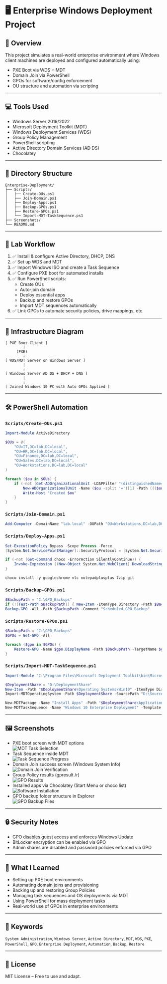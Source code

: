 # 🖥️ Enterprise Windows Deployment Project

## 📌 Overview

This project simulates a real-world enterprise environment where Windows client machines are deployed and configured automatically using:

- PXE Boot via WDS + MDT
- Domain Join via PowerShell
- GPOs for software/config enforcement
- OU structure and automation via scripting

---

## 💻 Tools Used

- Windows Server 2019/2022
- Microsoft Deployment Toolkit (MDT)
- Windows Deployment Services (WDS)
- Group Policy Management
- PowerShell scripting
- Active Directory Domain Services (AD DS)
- Chocolatey

---

## 📁 Directory Structure

```
Enterprise-Deployment/
├── Scripts/
│   ├── Create-OUs.ps1
│   ├── Join-Domain.ps1
│   ├── Deploy-Apps.ps1
│   ├── Backup-GPOs.ps1
│   ├── Restore-GPOs.ps1
│   └── Import-MDT-TaskSequence.ps1
├── Screenshots/
└── README.md
```

---

## 🧪 Lab Workflow

1. ✅ Install & configure Active Directory, DHCP, DNS
2. ✅ Set up WDS and MDT
3. ✅ Import Windows ISO and create a Task Sequence
4. ✅ Configure PXE boot for automated installs
5. ✅ Run PowerShell scripts:
   - Create OUs
   - Auto-join domain
   - Deploy essential apps
   - Backup and restore GPOs
   - Import MDT sequences automatically
6. ✅ Link GPOs to automate security policies, drive mappings, etc.

---

## 🚰 Infrastructure Diagram

```
[ PXE Boot Client ]
        |
     (PXE)
        ↓
[ WDS/MDT Server on Windows Server ]
        |
        ↓
[ Windows Server AD DS + DHCP + DNS ]
        |
        ↓
[ Joined Windows 10 PC with Auto GPOs Applied ]
```

---

## 🛠️ PowerShell Automation

### `Scripts/Create-OUs.ps1`

```powershell
Import-Module ActiveDirectory

$OUs = @(
    "OU=IT,DC=lab,DC=local",
    "OU=HR,DC=lab,DC=local",
    "OU=Finance,DC=lab,DC=local",
    "OU=Sales,DC=lab,DC=local",
    "OU=Workstations,DC=lab,DC=local"
)

foreach ($ou in $OUs) {
    if (-not (Get-ADOrganizationalUnit -LDAPFilter "(distinguishedName=$ou)" -ErrorAction SilentlyContinue)) {
        New-ADOrganizationalUnit -Name ($ou -split '=')[1] -Path ((($ou -split ',') | Select-Object -Skip 1) -join ',')
        Write-Host "Created $ou"
    }
}
```

### `Scripts/Join-Domain.ps1`

```powershell
Add-Computer -DomainName "lab.local" -OUPath "OU=Workstations,DC=lab,DC=local" -Credential (Get-Credential) -Restart
```

### `Scripts/Deploy-Apps.ps1`

```powershell
Set-ExecutionPolicy Bypass -Scope Process -Force
[System.Net.ServicePointManager]::SecurityProtocol = [System.Net.SecurityProtocolType]::Tls12

if (-not (Get-Command choco -ErrorAction SilentlyContinue)) {
    Invoke-Expression ((New-Object System.Net.WebClient).DownloadString('https://chocolatey.org/install.ps1'))
}

choco install -y googlechrome vlc notepadplusplus 7zip git
```

### `Scripts/Backup-GPOs.ps1`

```powershell
$BackupPath = "C:\GPO_Backups"
if (!(Test-Path $BackupPath)) { New-Item -ItemType Directory -Path $BackupPath }
Backup-GPO -All -Path $BackupPath -Comment "Scheduled GPO Backup"
```

### `Scripts/Restore-GPOs.ps1`

```powershell
$BackupPath = "C:\GPO_Backups"
$GPOs = Get-GPO -All

foreach ($gpo in $GPOs) {
    Restore-GPO -Name $gpo.DisplayName -Path $BackupPath -TargetName $gpo.DisplayName -Replace
}
```

### `Scripts/Import-MDT-TaskSequence.ps1`

```powershell
Import-Module "C:\Program Files\Microsoft Deployment Toolkit\bin\MicrosoftDeploymentToolkit.psd1"

$DeploymentShare = "D:\DeploymentShare"
New-Item -Path "$DeploymentShare\Operating Systems\Win10" -ItemType Directory -Force
Import-MDTOperatingSystem -Path $DeploymentShare -SourcePath "D:\Sources\Windows10ISO" -DestinationFolder "Win10"

New-MDTPackage -Name "Install Apps" -Path "$DeploymentShare\Applications" -CommandLine "Deploy-Apps.ps1"
New-MDTTaskSequence -Name "Windows 10 Enterprise Deployment" -Template "Standard Client Task Sequence" -OperatingSystemPath "\Operating Systems\Win10" -Path $DeploymentShare
```

---

## 🖼️ Screenshots

- PXE boot screen with MDT options  
  ![MDT Task Selection](Screenshots/1.png)  
- Task Sequence inside MDT  
  ![Task Sequence Progress](Screenshots/2.png)  
- Domain Join success screen (Windows System Info)  
  ![Domain Join Verification](Screenshots/3.png)  
- Group Policy results (gpresult /r)  
  ![GPO Results](Screenshots/4.png)  
- Installed apps via Chocolatey (Start Menu or choco list)  
  ![Software Installation](Screenshots/5.png)  
- GPO backup folder structure in Explorer  
  ![GPO Backup Files](Screenshots/6.png)  
---

## 🔒 Security Notes

- GPO disables guest access and enforces Windows Update
- BitLocker encryption can be enabled via GPO
- Admin shares are disabled and password policies enforced via GPO

---

## 🧠 What I Learned

- Setting up PXE boot environments
- Automating domain joins and provisioning
- Backing up and restoring Group Policies
- Managing task sequences and OS deployments via MDT
- Using PowerShell for mass deployment tasks
- Real-world use of GPOs in enterprise environments

---

## 🔗 Keywords

`System Administration`, `Windows Server`, `Active Directory`, `MDT`, `WDS`, `PXE`, `PowerShell`, `GPO`, `Enterprise Deployment`, `Automation`, `Backup`, `Restore`

---

## 📜 License

MIT License – Free to use and adapt.

